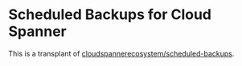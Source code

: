 # Scheduled Backups for Cloud Spanner

This is a transplant of [cloudspannerecosystem/scheduled-backups](https://github.com/cloudspannerecosystem/scheduled-backups/tree/9314e22a182c91d41d7877e784d8521e51d211b5).
